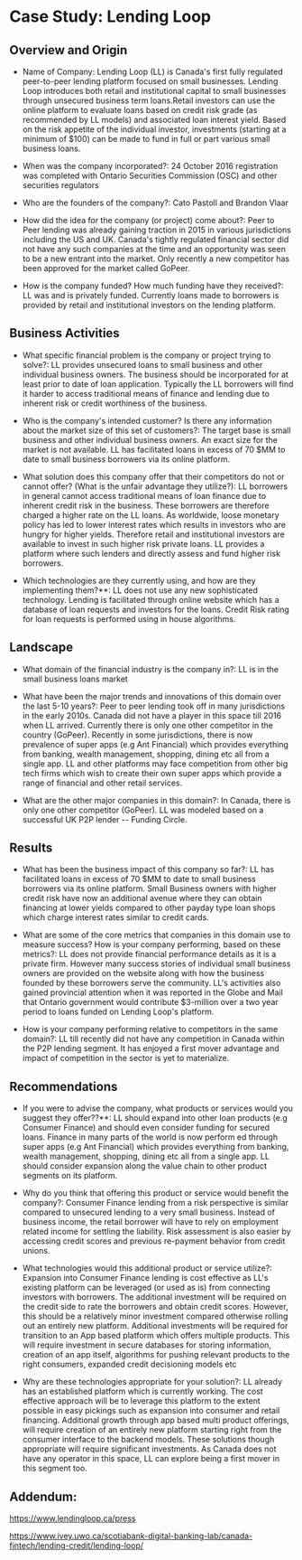 # Case Study: Lending Loop

## Overview and Origin

* Name of Company: Lending Loop (LL) is Canada's first fully regulated peer-to-peer lending platform focused on small businesses. Lending Loop introduces both retail and institutional capital to small businesses through unsecured business term loans.Retail investors can use the online platform to evaluate loans based on credit risk grade (as recommended by LL models) and associated loan interest yield. Based on the risk appetite of the individual investor, investments (starting at a minimum of $100) can be made to fund in full or part various small business loans.

* When was the company incorporated?: 24 October 2016 registration was completed with Ontario Securities Commission (OSC) and other securities regulators

* Who are the founders of the company?: Cato Pastoll and Brandon Vlaar

* How did the idea for the company (or project) come about?: Peer to Peer lending was already gaining traction in 2015 in various jurisdictions including the US and UK. Canada's tightly regulated financial sector did not have any such companies at the time and an opportunity was seen to be a new entrant into the market. Only recently a new competitor has been approved for the market called GoPeer.

* How is the company funded? How much funding have they received?: LL was and is privately funded. Currently loans made to borrowers is provided by retail and institutional investors on the lending platform.

## Business Activities

* What specific financial problem is the company or project trying to solve?: LL provides unsecured loans to small business and other individual business owners. The business should be incorporated for at least prior to date of loan application. Typically the LL borrowers will find it harder to access traditional means of finance and lending due to inherent risk or credit worthiness of the business.

* Who is the company's intended customer? Is there any information about the market size of this set of customers?: The target base is small business and other individual business owners. An exact size for the market is not available. LL has facilitated loans in excess of 70 $MM to date to small business borrowers via its online platform.

* What solution does this company offer that their competitors do not or cannot offer? (What is the unfair advantage they utilize?): LL borrowers in general cannot access traditional means of loan finance due to inherent credit risk in the business. These borrowers are therefore charged a higher rate on the LL loans. As worldwide, loose monetary policy has led to lower interest rates which results in investors who are hungry for higher yields. Therefore retail and institutional investors are available to invest in such higher risk private loans. LL provides a platform where such lenders and directly assess and fund
higher risk borrowers.

* Which technologies are they currently using, and how are they implementing them?**: LL does not use any new sophisticated technology. Lending is facilitated through online website which has a database of loan requests and investors for the loans. Credit Risk rating for loan requests is performed using in house algorithms.

## Landscape

* What domain of the financial industry is the company in?: LL is in the small business loans market

* What have been the major trends and innovations of this domain over the last 5-10 years?: Peer to peer lending took off in many jurisdictions in the early 2010s. Canada did not have a player in this space till 2016 when LL arrived. Currently there is only one other competitor in the country (GoPeer). Recently in some jurisdictions, there is now prevalence of super apps (e.g Ant Financial) which provides everything from banking, wealth management, shopping, dining etc all from a single app. LL and other platforms may face competition from other big tech firms which wish to create their own super apps which provide a range of financial and other retail services.

* What are the other major companies in this domain?: In Canada, there is only one other competitor (GoPeer). LL was modeled based on a successful UK P2P lender -- Funding Circle.

## Results

* What has been the business impact of this company so far?: LL has facilitated loans in excess of 70 \$MM to date to small business borrowers via its online platform. Small Business owners with higher credit risk have now an additional avenue where they can obtain financing at lower yields compared to other payday type loan shops which charge interest rates similar to credit cards.

* What are some of the core metrics that companies in this domain use
to measure success? How is your company performing, based on these metrics?: LL does not provide financial performance details as it is a private firm. However many success stories of individual small business owners are provided on the website along with how the business founded by these borrowers serve the community. LL's activities also gained provincial attention when it was reported in the Globe and Mail that Ontario government would contribute $3-million over a two year period to loans funded on Lending Loop's platform.

* How is your company performing relative to competitors in the same domain?: LL till recently did not have any competition in Canada within the P2P lending segment. It has enjoyed a first mover advantage and impact of competition in the sector is yet to materialize.

## Recommendations

* If you were to advise the company, what products or services would you suggest they offer??**: LL should expand into other loan products (e.g Consumer Finance) and should even consider funding for secured loans. Finance in many parts of the world is now perform ed through super apps (e.g Ant Financial) which provides everything from banking, wealth management, shopping, dining etc all from a single app. LL should consider expansion along the value chain to other product segments on its platform.

* Why do you think that offering this product or service would benefit the company?: Consumer Finance lending from a risk perspective is similar compared to unsecured lending to a very small business. Instead of business income, the retail borrower will have to rely on employment related income for settling the liability. Risk assessment is also easier by accessing credit scores and previous re-payment behavior from credit unions.

* What technologies would this additional product or service utilize?: Expansion into Consumer Finance lending is cost effective as LL's existing platform can be leveraged (or used as is) from connecting investors with borrowers. The additional investment will be required on the credit side to rate the borrowers and obtain credit scores. However, this should be a relatively minor investment compared otherwise rolling out an entirely new platform. Additional investments will be required for transition to an App based platform which offers multiple products. This will require investment in secure databases for storing information, creation of an app itself, algorithms for pushing relevant products to the right consumers, expanded credit decisioning models etc

* Why are these technologies appropriate for your solution?: LL already has an established platform which is currently working. The cost effective approach will be to leverage this platform to the extent possible in easy pickings such as expansion into consumer and retail financing. Additional growth through app based multi product offerings, will require creation of an entirely new platform starting right from the consumer interface to the backend models. These solutions though appropriate will require significant investments. As Canada does not
have any operator in this space, LL can explore being a first mover in this segment too.

## Addendum:

<https://www.lendingloop.ca/press>

<https://www.ivey.uwo.ca/scotiabank-digital-banking-lab/canada-fintech/lending-credit/lending-loop/>

